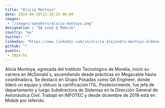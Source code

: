 ```yaml
---
title: "Alicia Montoya"
date: 2024-04-19T22:38:23-06:00
images: 
 - "/images/speakers/alicia-montoya.png"
designation : "QA Lead @ Mobiik"
country: "mx"
twitter: ""
linkedin: "https://www.linkedin.com/in/alicia-alejandra-montoya-aldana-90613b37/"
github: ""
events: 
 - 2024-h1
---
```


Alicia Montoya, egresada del Instituto Tecnológico de Morelia, inició su carrera en
McDonald´s, ascendiendo desde prácticas en Megacable hasta coordinadora. Se
destacó en Grupo Posadas como QA Engineer, donde lideró un equipo y obtuvo la
certificación ITIL. Posteriormente, fue jefa de departamento y luego Subdirectora de
Sistemas en la Dirección General de Aeronáutica Civil. Trabajó en INFOTEC y desde
diciembre de 2019 está en Mobiik por referido.